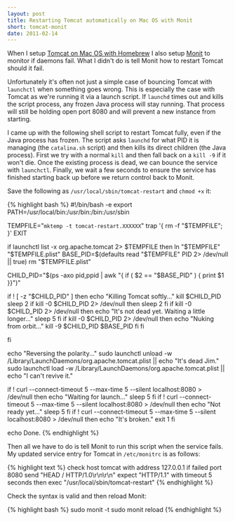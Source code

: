 ```yaml
---
layout: post
title: Restarting Tomcat automatically on Mac OS with Monit
short: tomcat-monit
date: 2011-02-14
---
```


When I setup [Tomcat on Mac OS with Homebrew](/posts/mac-os-rails-server#tomcat) I also setup [Monit](/posts/mac-os-rails-server#monit) to monitor if daemons fail. What I didn't do is tell Monit how to restart Tomcat should it fail.

Unfortunately it's often not just a simple case of bouncing Tomcat with `launchctl` when something goes wrong. This is especially the case with Tomcat as we're running it via a launch script. If `launchd` times out and kills the script process, any frozen Java process will stay running. That process will still be holding open port 8080 and will prevent a new instance from starting.

I came up with the following shell script to restart Tomcat fully, even if the Java process has frozen. The script asks `launchd` for what PID it is managing (the `catalina.sh` script) and then kills its direct children (the Java process). First we try with a normal `kill` and then fall back on a `kill -9` if it won't die. Once the existing process is dead, we can bounce the service with `launchctl`. Finally, we wait a few seconds to ensure the service has finished starting back up before we return control back to Monit.

Save the following as `/usr/local/sbin/tomcat-restart` and `chmod +x` it:

{% highlight bash %}
#!/bin/bash -e
export PATH=/usr/local/bin:/usr/bin:/bin:/usr/sbin

TEMPFILE="`mktemp -t tomcat-restart.XXXXXX`"
trap '{ rm -f "$TEMPFILE"; }' EXIT

if launchctl list -x org.apache.tomcat 2> $TEMPFILE
then
  ln "$TEMPFILE" "$TEMPFILE.plist"
  BASE_PID=$(defaults read "$TEMPFILE" PID 2> /dev/null || true)
  rm "$TEMPFILE.plist"
  
  CHILD_PID="$(ps -axo pid,ppid | awk "{ if ( \$2 == \"$BASE_PID\" ) { print \$1 }}")"
  
  if ! [ -z "$CHILD_PID" ]
  then
    echo "Killing Tomcat softly..."
    kill $CHILD_PID
    sleep 2
    if kill -0 $CHILD_PID 2> /dev/null
    then
      sleep 2
    fi
    if kill -0 $CHILD_PID 2> /dev/null
    then
      echo "It's not dead yet. Waiting a little longer..."
      sleep 5
    fi
    if kill -0 $CHILD_PID 2> /dev/null
    then
      echo "Nuking from orbit..."
      kill -9 $CHILD_PID $BASE_PID
    fi
  fi
  
fi

echo "Reversing the polarity..."
sudo launchctl unload -w /Library/LaunchDaemons/org.apache.tomcat.plist || echo "It's dead Jim."
sudo launchctl load -w /Library/LaunchDaemons/org.apache.tomcat.plist || echo "I can't revive it."

if ! curl --connect-timeout 5 --max-time 5 --silent localhost:8080 > /dev/null
then
  echo "Waiting for launch..."
  sleep 5
fi
if ! curl --connect-timeout 5 --max-time 5 --silent localhost:8080 > /dev/null
then
  echo "Not ready yet..."
  sleep 5
fi
if ! curl --connect-timeout 5 --max-time 5 --silent localhost:8080 > /dev/null
then
  echo "It's broken."
  exit 1
fi

echo Done.
{% endhighlight %}

Then all we have to do is tell Monit to run this script when the service fails. My updated service entry for Tomcat in `/etc/monitrc` is as follows:

{% highlight text %}
check host tomcat with address 127.0.0.1
  if failed port 8080
    send "HEAD / HTTP/1.0\r\n\r\n"
    expect "HTTP/1.1"
    with timeout 5 seconds
    then exec "/usr/local/sbin/tomcat-restart"
{% endhighlight %}

Check the syntax is valid and then reload Monit:

{% highlight bash %}
sudo monit -t
sudo monit reload
{% endhighlight %}
